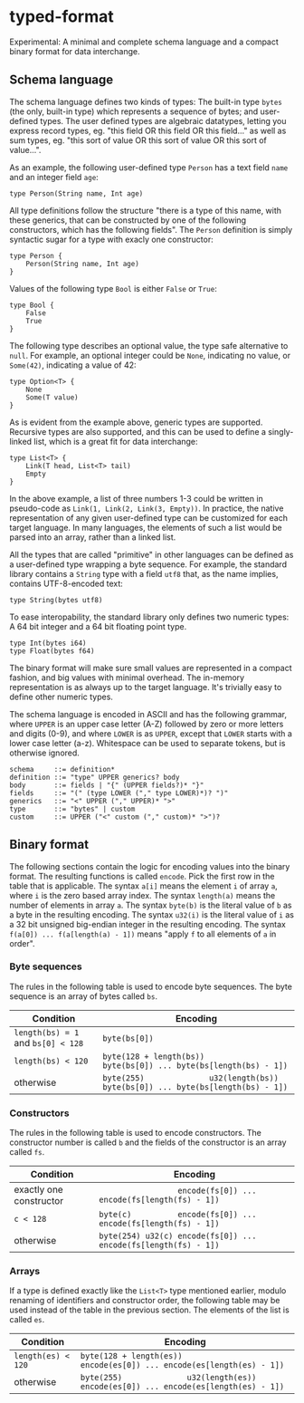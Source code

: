 # typed-format
Experimental: A minimal and complete schema language and a compact binary format for data interchange.


## Schema language

The schema language defines two kinds of types: The built-in type `bytes` (the only, built-in type) which represents a sequence of bytes; and user-defined types. The user defined types are algebraic datatypes, letting you express record types, eg. "this field OR this field OR this field..." as well as sum types, eg. "this sort of value OR this sort of value OR this sort of value...".

As an example, the following user-defined type `Person` has a text field `name` and an integer field `age`:

    type Person(String name, Int age)

All type definitions follow the structure "there is a type of this name, with these generics, that can be constructed by one of the following constructors, which has the following fields". The `Person` definition is simply syntactic sugar for a type with exacly one constructor:

    type Person {
        Person(String name, Int age)
    }

Values of the following type `Bool` is either `False` or `True`:

    type Bool {
        False
        True
    }

The following type describes an optional value, the type safe alternative to `null`. For example, an optional integer could be `None`, indicating no value, or `Some(42)`, indicating a value of 42:

    type Option<T> {
        None
        Some(T value)
    }

As is evident from the example above, generic types are supported. Recursive types are also supported, and this can be used to define a singly-linked list, which is a great fit for data interchange:

    type List<T> {
        Link(T head, List<T> tail)
        Empty
    }

In the above example, a list of three numbers 1-3 could be written in pseudo-code as `Link(1, Link(2, Link(3, Empty))`. In practice, the native representation of any given user-defined type can be customized for each target language. In many languages, the elements of such a list would be parsed into an array, rather than a linked list.

All the types that are called "primitive" in other languages can be defined as a user-defined type wrapping a byte sequence. For example, the standard library contains a `String` type with a field `utf8` that, as the name implies, contains UTF-8-encoded text:

    type String(bytes utf8)

To ease interopability, the standard library only defines two numeric types: A 64 bit integer and a 64 bit floating point type.

    type Int(bytes i64)
    type Float(bytes f64)

The binary format will make sure small values are represented in a compact fashion, and big values with minimal overhead. The in-memory representation is as always up to the target language. It's trivially easy to define other numeric types.

The schema language is encoded in ASCII and has the following grammar, where `UPPER` is an upper case letter (A-Z) followed by zero or more letters and digits (0-9), and where `LOWER` is as `UPPER`, except that `LOWER` starts with a lower case letter (a-z). Whitespace can be used to separate tokens, but is otherwise ignored.

    schema     ::= definition*
    definition ::= "type" UPPER generics? body
    body       ::= fields | "{" (UPPER fields?)* "}"
    fields     ::= "(" (type LOWER ("," type LOWER)*)? ")"
    generics   ::= "<" UPPER ("," UPPER)* ">"
    type       ::= "bytes" | custom
    custom     ::= UPPER ("<" custom ("," custom)* ">")?


## Binary format

The following sections contain the logic for encoding values into the binary format. The resulting functions is called `encode`. Pick the first row in the table that is applicable. The syntax `a[i]` means the element `i` of array `a`, where `i` is the zero based array index. The syntax `length(a)` means the number of elements in array `a`. The syntax `byte(b)` is the literal value of `b` as a byte in the resulting encoding. The syntax `u32(i)` is the literal value of `i` as a 32 bit unsigned big-endian integer in the resulting encoding. The syntax `f(a[0]) ... f(a[length(a) - 1])` means "apply `f` to all elements of `a` in order".

### Byte sequences

The rules in the following table is used to encode byte sequences. The byte sequence is an array of bytes called `bs`.

| Condition | Encoding |
|-----------|----------|
| `length(bs) = 1` and `bs[0] < 128` | ```byte(bs[0])``` |
| `length(bs) < 120`                 | ```byte(128 + length(bs))                 byte(bs[0]) ... byte(bs[length(bs) - 1])``` |
| otherwise                          | ```byte(255)              u32(length(bs)) byte(bs[0]) ... byte(bs[length(bs) - 1])``` |

### Constructors

The rules in the following table is used to encode constructors. The constructor number is called `b` and the fields of the constructor is an array called `fs`.

| Condition | Encoding |
|-----------|----------|
| exactly one constructor | ```                 encode(fs[0]) ... encode(fs[length(fs) - 1])``` |
| `c < 128`               | ```byte(c)          encode(fs[0]) ... encode(fs[length(fs) - 1])``` |
| otherwise               | ```byte(254) u32(c) encode(fs[0]) ... encode(fs[length(fs) - 1])``` |

### Arrays

If a type is defined exactly like the `List<T>` type mentioned earlier, modulo renaming of identifiers and constructor order, the following table may be used instead of the table in the previous section. The elements of the list is called `es`.

| Condition | Encoding |
|-----------|----------|
| `length(es) < 120` | ```byte(128 + length(es))                 encode(es[0]) ... encode(es[length(es) - 1])``` |
| otherwise          | ```byte(255)              u32(length(es)) encode(es[0]) ... encode(es[length(es) - 1])``` |

